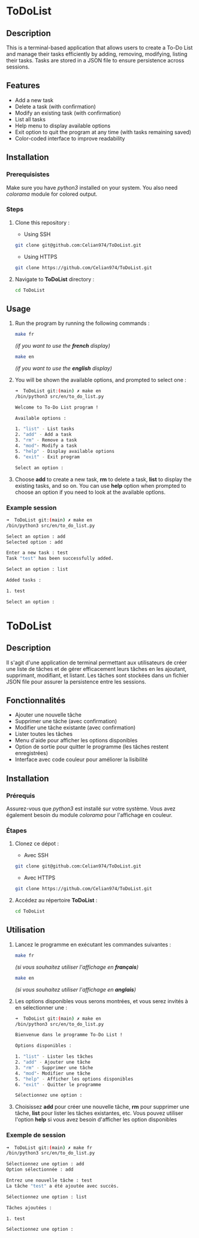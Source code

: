 # ToDoList

## Description

This is a terminal-based application that allows users to create a To-Do List and manage their tasks efficiently by adding, removing, modifying, listing their tasks. Tasks are stored in a JSON file to ensure persistence across sessions.

## Features

- Add a new task
- Delete a task (with confirmation)
- Modify an existing task (with confirmation)
- List all tasks
- Help menu to display available options
- Exit option to quit the program at any time (with tasks remaining saved)
- Color-coded interface to improve readability

## Installation

### Prerequisistes

Make sure you have *python3* installed on your system. You also need *colorama* module for colored output.

### Steps

1. Clone this repository :
    - Using SSH

    ```bash
    git clone git@github.com:Celian974/ToDoList.git
    ```

    - Using HTTPS

    ```bash
    git clone https://github.com/Celian974/ToDoList.git
    ```
2. Navigate to **ToDoList** directory :

    ```bash
    cd ToDoList
## Usage

1. Run the program by running the following commands :

    ```bash
    make fr
    ```
    *(if you want to use the **french** display)*

    ```bash
    make en
    ```
    *(if you want to use the **english** display)*

2. You will be shown the available options, and prompted to select one :

    ```bash
    ➜  ToDoList git:(main) ✗ make en
    /bin/python3 src/en/to_do_list.py

    Welcome to To-Do List program !

    Available options :

    1. "list" - List tasks
    2. "add" - Add a task
    3. "rm" - Remove a task
    4. "mod"- Modify a task
    5. "help" - Display available options
    6. "exit" - Exit program

    Select an option :
    ```
3. Choose **add** to create a new task, **rm** to delete a task, **list** to display the existing tasks, and so on. You can use **help** option when prompted to choose an option if you need to look at the available optîons.

### Example session

```bash
➜  ToDoList git:(main) ✗ make en
/bin/python3 src/en/to_do_list.py

Select an option : add
Selected option : add

Enter a new task : test
Task "test" has been successfully added.

Select an option : list

Added tasks :

1. test

Select an option :

```

# ToDoList

## Description

Il s'agit d'une application de terminal permettant aux utilisateurs de créer une liste de tâches et de gérer efficacement leurs tâches en les ajoutant, supprimant, modifiant, et listant. Les tâches sont stockées dans un fichier JSON file pour assurer la persistence entre les sessions.

## Fonctionnalités

- Ajouter une nouvelle tâche
- Supprimer une tâche (avec confirmation)
- Modifier une tâche existante (avec confirmation)
- Lister toutes les tâches
- Menu d'aide pour afficher les options disponibles
- Option de sortie pour quitter le programme (les tâches restent enregistrées)
- Interface avec code couleur pour améliorer la lisibilité

## Installation

### Prérequis

Assurez-vous que *python3* est installé sur votre système. Vous avez également besoin du module *colorama* pour l'affichage en couleur.

### Étapes

1. Clonez ce dépot :
    - Avec SSH

    ```bash
    git clone git@github.com:Celian974/ToDoList.git
    ```

    - Avec HTTPS

    ```bash
    git clone https://github.com/Celian974/ToDoList.git
    ```
2. Accédez au répertoire **ToDoList** :

    ```bash
    cd ToDoList
## Utilisation

1. Lancez le programme en exécutant les commandes suivantes :

    ```bash
    make fr
    ```
    *(si vous souhaitez utiliser l'affichage en **français**)*

    ```bash
    make en
    ```
    *(si vous souhaitez utiliser l'affichage en **anglais**)*

2. Les options disponibles vous serons montrées, et vous serez invités à en sélectionner une :

    ```bash
    ➜  ToDoList git:(main) ✗ make en
    /bin/python3 src/en/to_do_list.py

    Bienvenue dans le programme To-Do List !

    Options disponibles :

    1. "list" - Lister les tâches
    2. "add" - Ajouter une tâche
    3. "rm" - Supprimer une tâche
    4. "mod"- Modifier une tâche
    5. "help" - Afficher les options disponibles
    6. "exit" - Quitter le programme

    Sélectionnez une option :
    ```
3. Choisissez **add** pour créer une nouvelle tâche, **rm** pour supprimer une tâche, **list** pour lister les tâches existantes, etc. Vous pouvez utiliser l'option **help** si vous avez besoin d'afficher les option disponibles

### Exemple de session

```bash
➜  ToDoList git:(main) ✗ make fr
/bin/python3 src/en/to_do_list.py

Sélectionnez une option : add
Option sélectionnée : add

Entrez une nouvelle tâche : test
La tâche "test" a été ajoutée avec succès.

Sélectionnez une option : list

Tâches ajoutées :

1. test

Sélectionnez une option :

```
